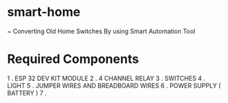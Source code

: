 # smart-home

~ Converting Old Home Switches By using Smart Automation Tool 

# Required Components 

1 . ESP 32 DEV KIT MODULE 
2 . 4 CHANNEL RELAY 
3 . SWITCHES 
4 . LIGHT
5 . JUMPER WIRES AND BREADBOARD WIRES
6 . POWER SUPPLY ( BATTERY )
7 . 



